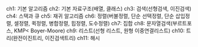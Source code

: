 ch1: 기본 알고리즘
ch2: 기본 자료구조(배열, 클래스)
ch3: 검색(선형검색, 이진검색)
ch4: 스택과 큐
ch5: 재귀 알고리즘
ch6: 정렬(버불정렬, 단순 선택정렬, 단순 삽입정렬, 셀정렬, 퀵정렬, 병합정렬, 힙정렬, 도수정렬)
ch7: 집합
ch8: 문자열검색(부르트포스, KMP< Boyer-Moore)
ch9: 리스트(선형 리스트, 원형 이중연결리스트)
ch10: 트리(완전이진트리, 이진검색트리)
ch11: 해시
